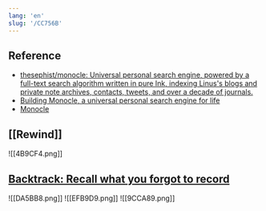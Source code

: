 ```yaml
---
lang: 'en'
slug: '/CC756B'
---
```


## Reference

- [thesephist/monocle: Universal personal search engine, powered by a full-text search algorithm written in pure Ink, indexing Linus's blogs and private note archives, contacts, tweets, and over a decade of journals.](https://github.com/thesephist/monocle)
- [Building Monocle, a universal personal search engine for life](https://thesephist.com/posts/monocle/)
- [Monocle](https://monocle.surge.sh/)

## [[Rewind]]

![[4B9CF4.png]]

## [Backtrack: Recall what you forgot to record](https://usebacktrack.com/)

![[DA5BB8.png]]
![[EFB9D9.png]]
![[9CCA89.png]]
